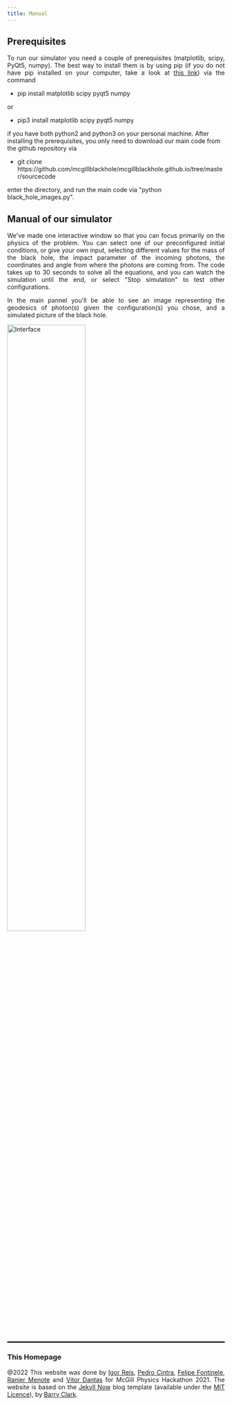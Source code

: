 ```yaml
---
title: Manual
---
```

<h2> Prerequisites </h2>

<p style="text-align:justify"> To run our simulator you need a couple of prerequisites (matplotlib, scipy, PyQt5, numpy). The best way to install them is by using pip (if you do not have pip installed on your computer, take a look at <a target="_blank" href="https://pip.pypa.io/en/stable/installation/">this link</a>) via the command
  
  <ul>
  <li> pip install matplotlib scipy pyqt5 numpy </li>
    
</ul>
or
<ul>
    <li> pip3 install matplotlib scipy pyqt5 numpy </li>
    </ul>
  </p>
if you have both python2 and python3 on your personal machine.
After installing the prerequisites, you only need to download our main code from the github repository via 

<ul>
    <li> git clone https://github.com/mcgillblackhole/mcgillblackhole.github.io/tree/master/sourcecode </li>
    </ul>

enter the directory, and run the main code via "python black_hole_images.py".
<h2>Manual of our simulator </h2>

<p style="text-align:justify"> We've made one interactive window so that you can focus primarily on the physics of the problem. You can select one of our preconfigured initial conditions, or give your own input, selecting different values for the mass of the black hole, the impact parameter of the incoming photons, the coordinates and angle from where the photons are coming from. The code takes up to 30 seconds to solve all the equations, and you can watch the simulation until the end, or select "Stop simulation" to test other configurations. </p>

<p style="text-align:justify"> In the main pannel you'll be able to see an image representing the geodesics of photon(s) given the configuration(s) you chose, and a simulated picture of the black hole. </p>

<img style="width:60%;" src="images/print_interface_pedro.png" alt="Interface" class = "center" />

<hr style="border: 1px solid" noshade>
  


<h3>This Homepage</h3>
<p style="text-align:justify">@2022 
  This website was done by <a href="https://github.com/Igorreis">Igor Reis</a>, <a href="https://github.com/PedroHPCintra">Pedro Cintra</a>,  <a href="https://github.com/FeradoFogo">Felipe Fontinele</a>, <a href="https://github.com/Ranier137">Ranier Menote</a> and <a href="https://github.com/vitordmeireles">Vitor Dantas</a> for McGill Physics Hackathon 2021. The website is based on the <a href="https://github.com/barryclark/jekyll-now">Jekyll Now</a> blog template (available under the <a href="https://opensource.org/licenses/MIT">MIT Licence</a>), by <a href="https://github.com/barryclark">Barry Clark</a>.</p>
